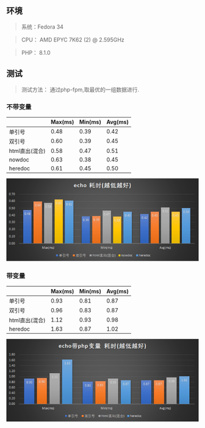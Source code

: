 ## 环境
> 系统：Fedora 34

> CPU： AMD EPYC 7K62 (2) @ 2.595GHz 

> PHP： 8.1.0

## 测试
> 测试方法： 通过php-fpm,取最优的一组数据进行.

### 不带变量
|                | Max(ms) | Min(ms) | Avg(ms) |
| -------------- | ------- | ------- | ------- |
| 单引号         | 0.48    | 0.39    | 0.42    |
| 双引号         | 0.60    | 0.39    | 0.45    |
| html直出(混合) | 0.58    | 0.47    | 0.51    |
| nowdoc         | 0.63    | 0.38    | 0.45    |
| heredoc        | 0.61    | 0.45    | 0.50    |

![echo](https://raw.githubusercontent.com/bymoye/Benchmarks/main/php/echo/echo.png)

### 带变量
|                | Max(ms) | Min(ms) | Avg(ms) |
| -------------- | ------- | ------- | ------- |
| 单引号         | 0.93    | 0.81    | 0.87    |
| 双引号         | 0.96    | 0.83    | 0.87    |
| html直出(混合) | 1.12    | 0.93    | 0.98    |
| heredoc        | 1.63    | 0.87    | 1.02    |

![echo_var](https://raw.githubusercontent.com/bymoye/Benchmarks/main/php/echo/echo_var.png)